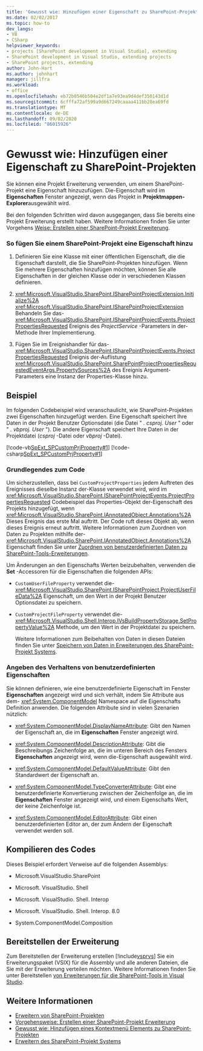 ```yaml
---
title: 'Gewusst wie: Hinzufügen einer Eigenschaft zu SharePoint-Projekten | Microsoft-Dokumentation'
ms.date: 02/02/2017
ms.topic: how-to
dev_langs:
- VB
- CSharp
helpviewer_keywords:
- projects [SharePoint development in Visual Studio], extending
- SharePoint development in Visual Studio, extending projects
- SharePoint projects, extending
author: John-Hart
ms.author: johnhart
manager: jillfra
ms.workload:
- office
ms.openlocfilehash: eb72b0546b504e2df1a7e93ea9d4def350143d1d
ms.sourcegitcommit: 6cfffa72af599a9d667249caaaa411bb28ea69fd
ms.translationtype: MT
ms.contentlocale: de-DE
ms.lasthandoff: 09/02/2020
ms.locfileid: "86015926"
---
```

# <a name="how-to-add-a-property-to-sharepoint-projects"></a>Gewusst wie: Hinzufügen einer Eigenschaft zu SharePoint-Projekten
  Sie können eine Projekt Erweiterung verwenden, um einem SharePoint-Projekt eine Eigenschaft hinzuzufügen. Die-Eigenschaft wird im **Eigenschaften** Fenster angezeigt, wenn das Projekt in **Projektmappen-Explorer**ausgewählt wird.

 Bei den folgenden Schritten wird davon ausgegangen, dass Sie bereits eine Projekt Erweiterung erstellt haben. Weitere Informationen finden Sie unter Vorgehens [Weise: Erstellen einer SharePoint-Projekt Erweiterung](../sharepoint/how-to-create-a-sharepoint-project-extension.md).

### <a name="to-add-a-property-to-a-sharepoint-project"></a>So fügen Sie einem SharePoint-Projekt eine Eigenschaft hinzu

1. Definieren Sie eine Klasse mit einer öffentlichen Eigenschaft, die die Eigenschaft darstellt, die Sie SharePoint-Projekten hinzufügen. Wenn Sie mehrere Eigenschaften hinzufügen möchten, können Sie alle Eigenschaften in der gleichen Klasse oder in verschiedenen Klassen definieren.

2. <xref:Microsoft.VisualStudio.SharePoint.ISharePointProjectExtension.Initialize%2A> <xref:Microsoft.VisualStudio.SharePoint.ISharePointProjectExtension> Behandeln Sie das- <xref:Microsoft.VisualStudio.SharePoint.ISharePointProjectEvents.ProjectPropertiesRequested> Ereignis des *ProjectService* -Parameters in der-Methode Ihrer Implementierung.

3. Fügen Sie im Ereignishandler für das- <xref:Microsoft.VisualStudio.SharePoint.ISharePointProjectEvents.ProjectPropertiesRequested> Ereignis der-Auflistung <xref:Microsoft.VisualStudio.SharePoint.SharePointProjectPropertiesRequestedEventArgs.PropertySources%2A> des Ereignis Argument-Parameters eine Instanz der Properties-Klasse hinzu.

## <a name="example"></a>Beispiel
 Im folgenden Codebeispiel wird veranschaulicht, wie SharePoint-Projekten zwei Eigenschaften hinzugefügt werden. Eine Eigenschaft speichert Ihre Daten in der Projekt Benutzer Optionsdatei (die Datei " *. csproj. User* " oder " *. vbproj. User* "). Die andere Eigenschaft speichert Ihre Daten in der Projektdatei (*csproj* -Datei oder *vbproj* -Datei).

 [!code-vb[SpExt_SPCustomPrjProperty#1](../sharepoint/codesnippet/VisualBasic/customspproperty/customproperty.vb#1)]
 [!code-csharp[SpExt_SPCustomPrjProperty#1](../sharepoint/codesnippet/CSharp/customspproperty/customproperty.cs#1)]

### <a name="understand-the-code"></a>Grundlegendes zum Code
 Um sicherzustellen, dass bei `CustomProjectProperties` jedem Auftreten des Ereignisses dieselbe Instanz der-Klasse verwendet wird, wird im <xref:Microsoft.VisualStudio.SharePoint.ISharePointProjectEvents.ProjectPropertiesRequested> Codebeispiel das Properties-Objekt der-Eigenschaft des Projekts hinzugefügt, wenn <xref:Microsoft.VisualStudio.SharePoint.IAnnotatedObject.Annotations%2A> Dieses Ereignis das erste Mal auftritt. Der Code ruft dieses Objekt ab, wenn dieses Ereignis erneut auftritt. Weitere Informationen zum Zuordnen von Daten zu Projekten mithilfe der- <xref:Microsoft.VisualStudio.SharePoint.IAnnotatedObject.Annotations%2A> Eigenschaft finden Sie unter [Zuordnen von benutzerdefinierten Daten zu SharePoint-Tools-Erweiterungen](../sharepoint/associating-custom-data-with-sharepoint-tools-extensions.md).

 Um Änderungen an den Eigenschafts Werten beizubehalten, verwenden die **Set** -Accessoren für die Eigenschaften die folgenden APIs:

- `CustomUserFileProperty` verwendet die- <xref:Microsoft.VisualStudio.SharePoint.ISharePointProject.ProjectUserFileData%2A> Eigenschaft, um den Wert in der Projekt Benutzer Optionsdatei zu speichern.

- `CustomProjectFileProperty` verwendet die- <xref:Microsoft.VisualStudio.Shell.Interop.IVsBuildPropertyStorage.SetPropertyValue%2A> Methode, um den Wert in der Projektdatei zu speichern.

  Weitere Informationen zum Beibehalten von Daten in diesen Dateien finden Sie unter [Speichern von Daten in Erweiterungen des SharePoint-Projekt Systems](../sharepoint/saving-data-in-extensions-of-the-sharepoint-project-system.md).

### <a name="specify-the-behavior-of-custom-properties"></a>Angeben des Verhaltens von benutzerdefinierten Eigenschaften
 Sie können definieren, wie eine benutzerdefinierte Eigenschaft im Fenster **Eigenschaften** angezeigt wird und sich verhält, indem Sie Attribute aus dem- <xref:System.ComponentModel> Namespace auf die Eigenschafts Definition anwenden. Die folgenden Attribute sind in vielen Szenarien nützlich:

- <xref:System.ComponentModel.DisplayNameAttribute>: Gibt den Namen der Eigenschaft an, die im **Eigenschaften** Fenster angezeigt wird.

- <xref:System.ComponentModel.DescriptionAttribute>: Gibt die Beschreibungs Zeichenfolge an, die im unteren Bereich des Fensters **Eigenschaften** angezeigt wird, wenn die-Eigenschaft ausgewählt wird.

- <xref:System.ComponentModel.DefaultValueAttribute>: Gibt den Standardwert der Eigenschaft an.

- <xref:System.ComponentModel.TypeConverterAttribute>: Gibt eine benutzerdefinierte Konvertierung zwischen der Zeichenfolge an, die im **Eigenschaften** Fenster angezeigt wird, und einem Eigenschafts Wert, der keine Zeichenfolge ist.

- <xref:System.ComponentModel.EditorAttribute>: Gibt einen benutzerdefinierten Editor an, der zum Ändern der Eigenschaft verwendet werden soll.

## <a name="compile-the-code"></a>Kompilieren des Codes
 Dieses Beispiel erfordert Verweise auf die folgenden Assemblys:

- Microsoft.VisualStudio.SharePoint

- Microsoft. VisualStudio. Shell

- Microsoft. VisualStudio. Shell. Interop

- Microsoft. VisualStudio. Shell. Interop. 8.0

- System.ComponentModel.Composition

## <a name="deploy-the-extension"></a>Bereitstellen der Erweiterung
 Zum Bereitstellen der Erweiterung erstellen [!include[vsprvs](../sharepoint/includes/vsprvs-md.md)] Sie ein Erweiterungspaket (VSIX) für die Assembly und alle anderen Dateien, die Sie mit der Erweiterung verteilen möchten. Weitere Informationen finden Sie unter Bereitstellen [von Erweiterungen für die SharePoint-Tools in Visual Studio](../sharepoint/deploying-extensions-for-the-sharepoint-tools-in-visual-studio.md).

## <a name="see-also"></a>Weitere Informationen
- [Erweitern von SharePoint-Projekten](../sharepoint/extending-sharepoint-projects.md)
- [Vorgehensweise: Erstellen einer SharePoint-Projekt Erweiterung](../sharepoint/how-to-create-a-sharepoint-project-extension.md)
- [Gewusst wie: Hinzufügen eines Kontextmenü Elements zu SharePoint-Projekten](../sharepoint/how-to-add-a-shortcut-menu-item-to-sharepoint-projects.md)
- [Erweitern des SharePoint-Projekt Systems](../sharepoint/extending-the-sharepoint-project-system.md)
